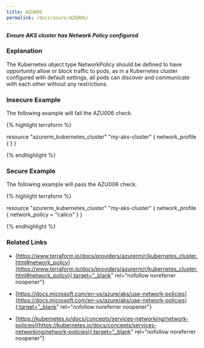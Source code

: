 ```yaml
---
title: AZU006
permalink: /docs/azure/AZU006/
---
```


***Ensure AKS cluster has Network Policy configured***

### Explanation


The Kubernetes object type NetworkPolicy should be defined to have opportunity allow or block traffic to pods, as in a Kubernetes cluster configured with default settings, all pods can discover and communicate with each other without any restrictions.



### Insecure Example

The following example will fail the AZU006 check.

{% highlight terraform %}

resource "azurerm_kubernetes_cluster" "my-aks-cluster" {
	network_profile {
	  }
}

{% endhighlight %}



### Secure Example

The following example will pass the AZU006 check.

{% highlight terraform %}

resource "azurerm_kubernetes_cluster" "my-aks-cluster" {
	network_profile {
	  network_policy = "calico"
	  }
}

{% endhighlight %}


### Related Links


- [https://www.terraform.io/docs/providers/azurerm/r/kubernetes_cluster.html#network_policy](https://www.terraform.io/docs/providers/azurerm/r/kubernetes_cluster.html#network_policy){:target="_blank" rel="nofollow noreferrer noopener"}

- [https://docs.microsoft.com/en-us/azure/aks/use-network-policies](https://docs.microsoft.com/en-us/azure/aks/use-network-policies){:target="_blank" rel="nofollow noreferrer noopener"}

- [https://kubernetes.io/docs/concepts/services-networking/network-policies](https://kubernetes.io/docs/concepts/services-networking/network-policies){:target="_blank" rel="nofollow noreferrer noopener"}

